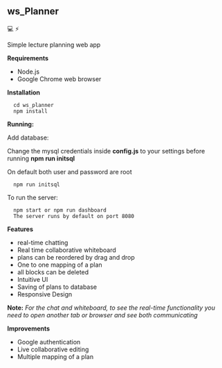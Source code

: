 ## ws_Planner

:computer:
:zap:

Simple lecture planning web app

**Requirements**

- Node.js
- Google Chrome web browser

**Installation**

      cd ws_planner
      npm install
      
**Running:**

Add database:

Change the mysql credentials inside **config.js** to your settings before running **npm run initsql**

On default both user and password are root


      npm run initsql 
      
To run the server:

      npm start or npm run dashboard 
      The server runs by default on port 8080

**Features**
- real-time chatting
- Real time collaborative whiteboard
- plans can be reordered by drag and drop
- One to one mapping of a plan
- all blocks can be deleted
- Intuitive UI
- Saving of plans to database
- Responsive Design

**Note:** *For the chat and whiteboard, to see the real-time functionality you need to open another tab or browser and see both communicating*

      
**Improvements**
- Google authentication
- Live collaborative editing
- Multiple mapping of a plan
















